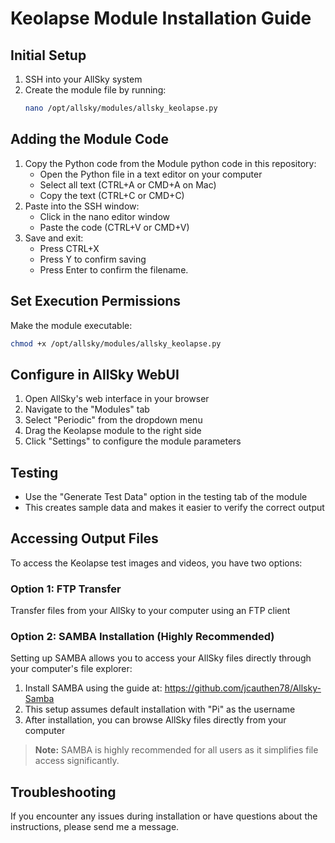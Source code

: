 # Keolapse Module Installation Guide

## Initial Setup

1. SSH into your AllSky system
2. Create the module file by running:
   ```bash
   nano /opt/allsky/modules/allsky_keolapse.py
   ```

## Adding the Module Code

1. Copy the Python code from the Module python code in this repository:
   * Open the Python file in a text editor on your computer
   * Select all text (CTRL+A or CMD+A on Mac)
   * Copy the text (CTRL+C or CMD+C)
2. Paste into the SSH window:
   * Click in the nano editor window
   * Paste the code (CTRL+V or CMD+V)
3. Save and exit:
   * Press CTRL+X
   * Press Y to confirm saving
   * Press Enter to confirm the filename.

## Set Execution Permissions

Make the module executable:
```bash
chmod +x /opt/allsky/modules/allsky_keolapse.py
```

## Configure in AllSky WebUI

1. Open AllSky's web interface in your browser
2. Navigate to the "Modules" tab
3. Select "Periodic" from the dropdown menu
4. Drag the Keolapse module to the right side
5. Click "Settings" to configure the module parameters

## Testing

* Use the "Generate Test Data" option in the testing tab of the module
* This creates sample data and makes it easier to verify the correct output

## Accessing Output Files

To access the Keolapse test images and videos, you have two options:

### Option 1: FTP Transfer
Transfer files from your AllSky to your computer using an FTP client

### Option 2: SAMBA Installation (Highly Recommended)
Setting up SAMBA allows you to access your AllSky files directly through your computer's file explorer:

1. Install SAMBA using the guide at: https://github.com/jcauthen78/Allsky-Samba
2. This setup assumes default installation with "Pi" as the username
3. After installation, you can browse AllSky files directly from your computer

> **Note:** SAMBA is highly recommended for all users as it simplifies file access significantly.

## Troubleshooting

If you encounter any issues during installation or have questions about the instructions, please send me a message.